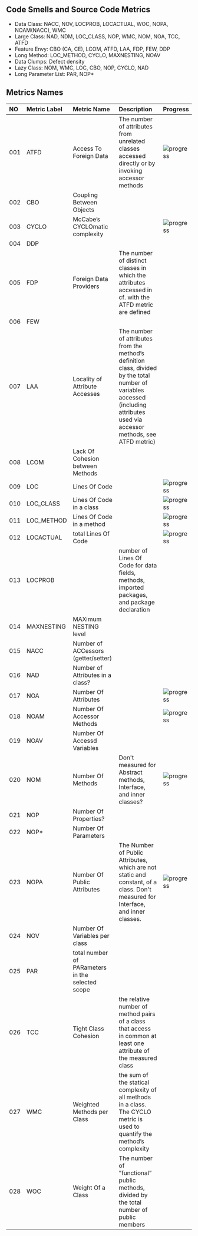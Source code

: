 ## Code Smells and Source Code Metrics

* Data Class: NACC, NOV, LOCPROB, LOCACTUAL, WOC, NOPA, NOAM(NACC), WMC
* Large Class: NAD, NDM, LOC\_CLASS, NOP, WMC, NOM, NOA, TCC, ATFD
* Feature Envy: CBO (CA, CE), LCOM, ATFD, LAA, FDP, FEW, DDP
* Long Method: LOC\_METHOD, CYCLO, MAXNESTING, NOAV
* Data Clumps: Defect density
* Lazy Class: NOM, WMC, LOC, CBO, NOP, CYCLO, NAD
* Long Parameter List: PAR, NOP*

## Metrics Names

| NO | Metric Label | Metric Name | Description | Progress |
|:-----|:-----|:-----|:------|:-----|
| 001 | ATFD | Access To Foreign Data | The number of attributes from unrelated classes accessed directly or by invoking accessor methods | ![progress](http://progressed.io/bar/5?title=lht) |
| 002 | CBO | Coupling Between Objects |  |  |
| 003 | CYCLO | McCabe’s CYCLOmatic complexity |  | ![progress](http://progressed.io/bar/100?title=neo) |
| 004 | DDP |  |  |  |
| 005 | FDP | Foreign Data Providers | The number of distinct classes in which the attributes accessed in cf. with the ATFD metric are defined |  |
| 006 | FEW |  |  |  |
| 007 | LAA | Locality of Attribute Accesses | The number of attributes from the method’s definition class, divided by the total number of variables accessed (including attributes used via accessor methods, see ATFD metric) |  |
| 008 | LCOM | Lack Of Cohesion between Methods |  |  |
| 009 | LOC | Lines Of Code |  | ![progress](http://progressed.io/bar/100?title=neo)  |
| 010 | LOC_CLASS | Lines Of Code in a class |  |![progress](http://progressed.io/bar/100?title=neo)   |
| 011 | LOC_METHOD | Lines Of Code in a method |  | ![progress](http://progressed.io/bar/100?title=neo) |
| 012 | LOCACTUAL | total Lines Of Code |  | ![progress](http://progressed.io/bar/100?title=neo)  |
| 013 | LOCPROB |  | number of Lines Of Code for data fields, methods, imported packages, and package declaration |  |
| 014 | MAXNESTING | MAXimum NESTING level |  |  |
| 015 | NACC | Number of ACCessors (getter/setter) |  |  |
| 016 | NAD | Number of Attributes in a class? |  |  |
| 017 | NOA | Number Of Attributes |  |  ![progress](http://progressed.io/bar/100?title=neo)  |
| 018 | NOAM | Number Of Accessor Methods |  | ![progress](http://progressed.io/bar/80?title=lht) |
| 019 | NOAV | Number Of Accessd Variables |  |  |
| 020 | NOM | Number Of Methods | Don't measured for Abstract methods, Interface, and inner classes? | ![progress](http://progressed.io/bar/100?title=lht) |
| 021 | NOP | Number Of Properties? |  |  |
| 022 | NOP* | Number Of Parameters |  |  |
| 023 | NOPA | Number Of Public Attributes | The Number of Public Attributes, which are not static and constant, of a class. Don't measured for Interface, and inner classes. | ![progress](http://progressed.io/bar/100?title=lht) |
| 024 | NOV | Number Of Variables per class |  |  |
| 025 | PAR | total number of PARameters in the selected scope |  |  |
| 026 | TCC | Tight Class Cohesion | the relative number of method pairs of a class that access in common at least one attribute of the measured class |  |
| 027 | WMC | Weighted Methods per Class |  the sum of the statical complexity of all methods in a class. The CYCLO metric is used to quantify the method’s complexity |  |
| 028 | WOC | Weight Of a Class | The number of ”functional” public methods, divided by the total number of public members |  |
